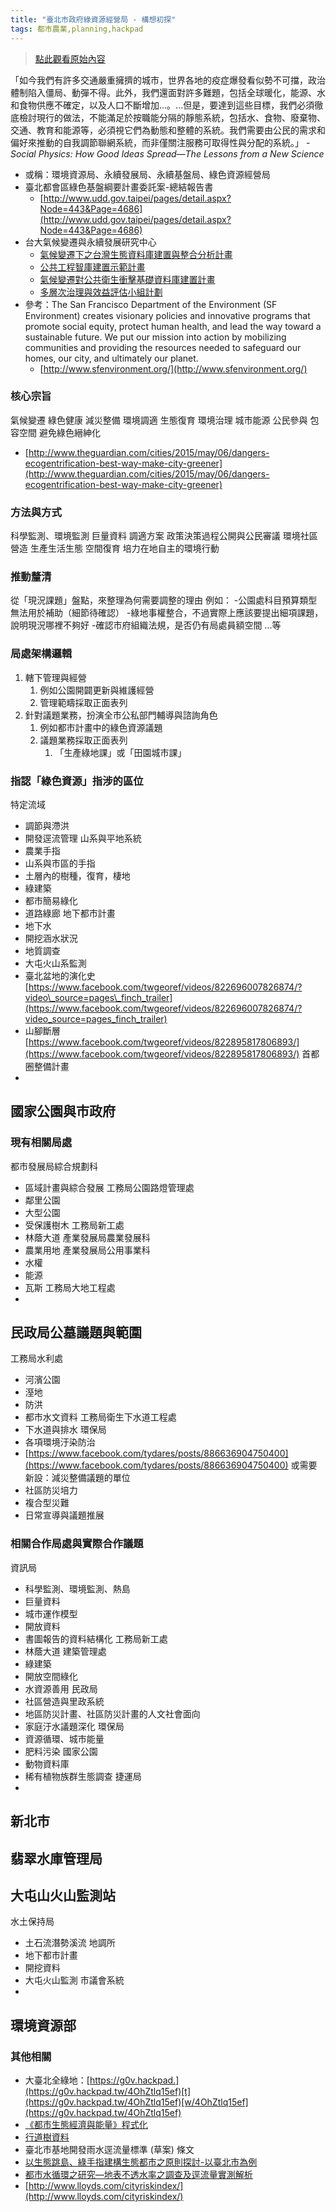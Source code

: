 ```yaml
---
title: "臺北市政府綠資源經營局 - 構想初探"
tags: 都市農業,planning,hackpad
---
```


> [點此觀看原始內容](https://g0v.hackpad.tw/72XtwX9gMms)

「如今我們有許多交通嚴重擁擠的城市，世界各地的疫症爆發看似勢不可擋，政治體制陷入僵局、動彈不得。此外，我們還面對許多難題，包括全球暖化，能源、水和食物供應不確定，以及人口不斷增加...。...但是，要達到這些目標，我們必須徹底檢討現行的做法，不能滿足於按職能分隔的靜態系統，包括水、食物、廢棄物、交通、教育和能源等，必須視它們為動態和整體的系統。我們需要由公民的需求和偏好來推動的自我調節聯網系統，而非僅關注服務可取得性與分配的系統。」 -_Social Physics: How Good Ideas Spread—The Lessons from a New Science_

- 或稱：環境資源局、永續發展局、永續基盤局、綠色資源經營局
- 臺北都會區綠色基盤綱要計畫委託案-總結報告書
    - [http://www.udd.gov.taipei/pages/detail.aspx?Node=443&Page=4686](http://www.udd.gov.taipei/pages/detail.aspx?Node=443&Page=4686)
- 台大氣候變遷與永續發展研究中心
    - [氣候變遷下之台灣生態資料庫建置與整合分析計畫](http://ccsd.ntu.edu.tw/uploads/1/2/8/6/12868647/102_3.pdf)
    - [公共工程智庫建置示範計畫](http://ccsd.ntu.edu.tw/uploads/1/2/8/6/12868647/102_1.pdf)
    - [氣候變遷對公共衛生衝擊基礎資料庫建置計畫](http://ccsd.ntu.edu.tw/uploads/1/2/8/6/12868647/102_2.pdf)
    - [多層次治理與效益評估小組計劃](http://ccsd.ntu.edu.tw/uploads/1/2/8/6/12868647/102_4.pdf)
- 參考：The San Francisco Department of the Environment (SF Environment) creates visionary policies and innovative programs that promote social equity, protect human health, and lead the way toward a sustainable future. We put our mission into action by mobilizing communities and providing the resources needed to safeguard our homes, our city, and ultimately our planet.
    - [http://www.sfenvironment.org/](http://www.sfenvironment.org/)

### 核心宗旨

氣候變遷
綠色健康
減災整備
環境調適
生態復育
環境治理
城市能源
公民參與
包容空間
避免綠色縉紳化
- [http://www.theguardian.com/cities/2015/may/06/dangers-ecogentrification-best-way-make-city-greener](http://www.theguardian.com/cities/2015/may/06/dangers-ecogentrification-best-way-make-city-greener)

### 方法與方式

科學監測、環境監測
巨量資料
調適方案
政策決策過程公開與公民審議
環境社區營造
生產生活生態
空間復育
培力在地自主的環境行動

### 推動釐清

從「現況課題」盤點，來整理為何需要調整的理由
例如：
-公園處科目預算類型無法用於補助（細節待確認）
-綠地事權整合，不過實際上應該要提出細項課題，說明現況哪裡不夠好
-確認市府組織法規，是否仍有局處員額空間
...等

### 局處架構邏輯

1.  轄下管理與經營
    1.  例如公園開闢更新與維護經營
    2.  管理範疇採取正面表列
2.  針對議題業務，扮演全市公私部門輔導與諮詢角色
    1.  例如都市計畫中的綠色資源議題
    2.  議題業務採取正面表列
        1.  「生產綠地課」或「田園城市課」


### 指認「綠色資源」指涉的區位

特定流域
- 調節與滯洪
- 開發逕流管理
山系與平地系統
- 農業手指
- 山系與市區的手指
- 土層內的樹種，復育，棲地
- 綠建築
- 都市簡易綠化
- 道路綠廊
地下都市計畫
- 地下水
- 開挖涵水狀況
- 地質調查
- 大屯火山系監測
- 臺北盆地的演化史 [https://www.facebook.com/twgeoref/videos/822696007826874/?video\_source=pages\_finch_trailer](https://www.facebook.com/twgeoref/videos/822696007826874/?video_source=pages_finch_trailer)
- 山腳斷層 [https://www.facebook.com/twgeoref/videos/822895817806893/](https://www.facebook.com/twgeoref/videos/822895817806893/)
首都圈整備計畫
-
國家公園與市政府
-

### 現有相關局處

都市發展局綜合規劃科
- 區域計畫與綜合發展
工務局公園路燈管理處
- 鄰里公園
- 大型公園
- 受保護樹木
工務局新工處
- 林蔭大道
產業發展局農業發展科
- 農業用地
產業發展局公用事業科
- 水權
- 能源
- 瓦斯
工務局大地工程處
-
民政局公墓議題與範圍
-
工務局水利處
- 河濱公園
- 溼地
- 防洪
- 都市水文資料
工務局衛生下水道工程處
- 下水道與排水
環保局
- 各項環境汙染防治
- [https://www.facebook.com/tydares/posts/886636904750400](https://www.facebook.com/tydares/posts/886636904750400)
或需要新設：減災整備議題的單位
- 社區防災培力
- 複合型災難
- 日常宣導與議題推展


### 相關合作局處與實際合作議題

資訊局
- 科學監測、環境監測、熱島
- 巨量資料
- 城市運作模型
- 開放資料
- 書圖報告的資料結構化
工務局新工處
- 林蔭大道
建築管理處
- 綠建築
- 開放空間綠化
- 水資源善用
民政局
- 社區營造與里政系統
- 地區防災計畫、社區防災計畫的人文社會面向
- 家庭汙水議題深化
環保局
- 資源循環、城市能量
- 肥料污染
國家公園
- 動物資料庫
- 稀有植物族群生態調查
捷運局
-
新北市
-
翡翠水庫管理局
-
大屯山火山監測站
-
水土保持局
- 土石流潛勢溪流
地調所
- 地下都市計畫
- 開挖資料
- 大屯火山監測
市議會系統
-
環境資源部
-


### 其他相關

- 大臺北全綠地：[https://g0v.hackpad.](https://g0v.hackpad.tw/4OhZtlq15ef)[t](https://g0v.hackpad.tw/4OhZtlq15ef)[w/4OhZtlq15ef](https://g0v.hackpad.tw/4OhZtlq15ef)
- [《都市生態經濟與能量》程式化](http://hackfoldr.org/everstudy/uBgGwZFpuIN)
- [行道樹資料](https://g0v.hackpad.tw/J4diKtZxBA8)
- 臺北市基地開發雨水逕流量標準 (草案) 條文
- [以生態跳島、綠手指建構生態都市之原則探討-以臺北市為例](http://tci.ncl.edu.tw/cgi-bin/gs32/gsweb.cgi?o=dnclret&s=id=%22TCI0001954874%22.&searchmode=basic&tcihsspage=tcisearch_opt2_search)
- [都市水循環之研究—地表不透水率之調查及逕流量實測解析](http://readopac.ncl.edu.tw/cgi/ref/etdslink?id=090NCKU5222053)
- [http://www.lloyds.com/cityriskindex/](http://www.lloyds.com/cityriskindex/)


